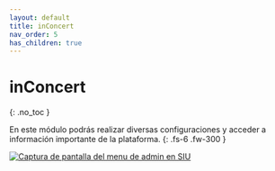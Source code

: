 ```yaml
---
layout: default
title: inConcert
nav_order: 5
has_children: true
---
```


# inConcert
{: .no_toc }

En este módulo podrás realizar diversas configuraciones y acceder a información importante de la plataforma.
{: .fs-6 .fw-300 }

[![Captura de pantalla del menu de admin en SIU](../../assets/images/menu-admin.png)](../../assets/images/menu-admin.png)

